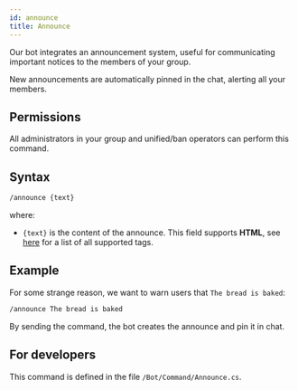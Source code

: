 ```yaml
---
id: announce
title: Announce
---
```


Our bot integrates an announcement system, useful for communicating important notices to the members of your group.

New announcements are automatically pinned in the chat, alerting all your members.

## Permissions
All administrators in your group and unified/ban operators can perform this command.

## Syntax
```bash
/announce {text}
```

where:
- `{text}` is the content of the announce. This field supports **HTML**, see 
[here](https://core.telegram.org/api/entities) for a list of all supported tags.

## Example
For some strange reason, we want to warn users that `The bread is baked`:

```bash
/announce The bread is baked
```

By sending the command, the bot creates the announce and pin it in chat.

## For developers
This command is defined in the file `/Bot/Command/Announce.cs`.
